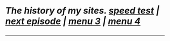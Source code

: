 <!DOCTYPE HTML PUBLIC "-//IETF//DTD HTML 2.0//EN">
<html>
	<head>
		<title>My First Project on a domain!</title>
	 <link rel="stylesheet" href="styles.css">
	 <h1><i>The history of my sites.
<a href="https://fast.com" target="main_frame">speed test</a> | <a href="https://next-episode.net" target="main_frame">next episode</a> | <a href="menu item 3">menu 3</a> | <a href="menu item 4">menu 4</a> 
<hr>
<iframe src="" title="" name="main_frame" width="100%" height="100%" style="border:0"></iframe> 
	 <br><a href="#Hallo">        Hallo </a><a href="#hello">    Hello </a><a href="#1">    1  </a><a href="#table">   table </br></a></i></h1>
	</head>
	<table style="width:100%">
	<header>1.My first site</header>
	<p>First I had  <a href="https://logicheskizadachi.wordpress.com/">this</a> site</p>
	<main>2.Second site</main>
	<p>Second I had  <a href="https://elshifir6969.wixsite.com/elfshifer">this</a> site</p>
	<footer>3.Now</footer>
	<p>And now I have <a href="https://logicheskizadachi.wordpress.com/">this</a> and <a href="https://elshifir6969.wixsite.com/elfshifer/">this</a> and <a href="https://nikbits.com/niki2/project1/"> this </a>  sites </p>
	<h2 id="Hallo">Hallo</h2>
	<p><a href="https://nikbits.com/niki2/For%20tests/Hello">2.</a></p>
	<p><a href="https://nikbits.com/niki2/For%20tests/">main</a></p>
	<p><img src="https://t3.ftcdn.net/jpg/01/03/16/06/360_F_103160660_IBEktU555DDfgEGaqkvHDTR0o2xj88IG.jpg"/>
	 <h3 id="hello">Hello</h3>
	<p><a href="https://nikbits.com/niki2/For%20tests/Hallo">1.</a></p>
	<p><a href="https://nikbits.com/niki2/For%20tests/">main</a></p>
		<div style="text-align: left;">
		<img src="https://www.creativefabrica.com/wp-content/uploads/2017/03/Hello.jpg" width="50" height="50"/>
			<p>Le Pur-sang résulte d'un élevage sélectif commencé aux XVIIe et XVIIIe siècles en Angleterre, lorsque des juments locales sont croisées avec des étalons importés depuis des pays arabes. Le pedigree de chaque Pur-sang peut être tracé jusqu'aux étalons fondateurs et à ces juments anglaises, justifiant le nom donné à cette race de chevaux. Les Pur-sangs se sont exportés dans de nombreux pays qui ont développé une industrie des courses hippiques, principalement en Amérique du Nord dès 1730, puis en Australie, en France, en Italie, au Japon et en Amérique du Sud, au cours du XVIIIe siècle. Des millions de Pur-sangs sont désormais élevés dans le monde. Chaque année voit l'enregistrement d'environ 118 000 nouvelles naissances. </p>
		</div>
		<h4 id="1">1</h4>
		<div>
	<p><img src="https://upload.wikimedia.org/wikipedia/commons/1/19/Logo_TVE-1.svg" width="50" height="50"/>
	<p>Lo sbarco a Salerno (nome in codice operazione Avalanche) fu effettuato dagli Alleati il 9 settembre 1943, lungo le coste del golfo della città omonima e come continuazione della campagna d'Italia della seconda guerra mondiale. Gli alti comandi alleati intendevano costituire un'importante testa di ponte e da lì occupare di slancio Napoli con il suo fondamentale porto, utile per rifornire le truppe impegnate sul fronte italiano: la 5th Army del tenente generale Mark Clark condusse l'attacco anfibio con il concordato appoggio dell'8th Army britannica del generale Bernard Law Montgomery, sbarcata a Reggio Calabria1 il 3 settembre. Assieme, le due armate avrebbero poi attaccato le postazioni difensive tedesche della Linea del Volturno e della Gustav, in Italia centrale. </p>
	</div>
	<h5 id="table">Table</h5>

			<table style="width:100%">
					<tr>
						<th>Name</th>
						<th>URL</th>
						<th>Quality</th>
					 </tr>
					<tr>
						<td>                 Elshifer's site</td>
						<td><iframe src="https://elshifir6969.wixsite.com/elfshifer" name="elsifer" height="300px" width="100%" title="Iframe A"></iframe>                             link</a></td>
						<td>                 Very good</td>
				 </tr>
				<tr>
						<td>                 Riddles</td>
						<td><iframe src="https://logicheskizadachi.wordpress.com" name="wordpress" height="300px" width="100%" title="Iframe B"></iframe>                               link<a/></td>
						<td>                 good</td>
				</tr>
				<tr>
						<td>                 Carbon dioxide</td>
						<td><iframe src="https://otnikolain.wixsite.com/vuglerodendioksid" name="dioksid" height="300px" width="100%" title="Iframe c"></iframe><a href="https://otnikolain.wixsite.com/vuglerodendioksid">                      link<a/></td>
						<td>                 good</td>
				</tr>
		</table>

